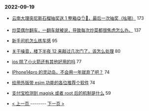### 2022-09-19 
- [云南大理突尼斯石榴抽奖送 1 整箱😋👌🧺，最后一次抽奖（吆喝）](https://www.v2ex.com/t/881149) 173
- [炒菜偶尔翻车，一翻车就被说，导致每次炒菜都很焦虑怎么办。](https://www.v2ex.com/t/881155) 137
- [新手司机怎么练车感](https://www.v2ex.com/t/881185) 95
- [关于噪音，楼下半夜 12 来敲过几次门了，该怎么处理](https://www.v2ex.com/t/881095) 80
- [ios 除了小火箭还有其他好用的吗](https://www.v2ex.com/t/881159) 77
- [IPhone14pro 的灵动岛，不会用一年就弃了吧？](https://www.v2ex.com/t/881194) 74
- [给用外版带 esim 功能的各位推荐个软件](https://www.v2ex.com/t/881122) 74
- [支付宝检测到 magisk 或者 root 后的机制是什么](https://www.v2ex.com/t/881082) 59 

- [ < 上一页 ](https://github.com/able8/v2ex-hot-record/blob/master/2022-09-18.md) -------- [ 下一页 > ](https://github.com/able8/v2ex-hot-record/blob/master/2022-09-20.md)
